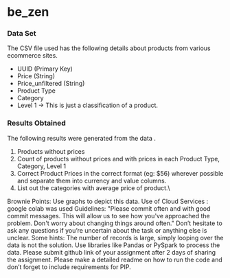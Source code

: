# be_zen

### Data Set
The CSV file used has the following details about products from various ecommerce sites.
* UUID (Primary Key)
* Price (String)
* Price_unfiltered (String)
* Product Type
* Category
* Level 1 -> This is just a classification of a product.

### Results Obtained
The following results were generated from the data .
1. Products without prices
2. Count of products without prices and with prices in each Product Type, Category, Level 1
3. Correct Product Prices in the correct format (eg: $56) wherever possible and separate them into currency and value columns.
4. List out the categories with average price of product.\

Brownie Points:  Use graphs to depict this data. 
Use of Cloud Services : google colab was used
Guidelines:
"Please commit often and with good commit messages. This will allow us to see how you've approached the problem. Don't worry about changing things around often."
Don’t hesitate to ask any questions if you’re uncertain about the task or anything else is unclear.
Some hints: The number of records is large, simply looping over the data is not the solution. Use libraries like Pandas or PySpark to process the data.
Please submit github link of your assignment after 2 days of sharing the assignment.
Please make a detailed readme on how to run the code and don’t forget to include requirements for PIP.

